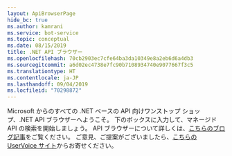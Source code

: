 ```yaml
---
layout: ApiBrowserPage
hide_bc: true
ms.author: kamrani
ms.service: bot-service
ms.topic: conceptual
ms.date: 08/15/2019
title: .NET API ブラウザー
ms.openlocfilehash: 70cb2903ec7cfe64ba3da10349e8a2eb6d6a4db3
ms.sourcegitcommit: a6d02ec4738e7fc90b7108934740e9077667f3c5
ms.translationtype: HT
ms.contentlocale: ja-JP
ms.lasthandoff: 09/04/2019
ms.locfileid: "70298872"
---
```

Microsoft からのすべての .NET ベースの API 向けワンストップ ショップ、.NET API ブラウザーへようこそ。 下のボックスに入力して、マネージド API の検索を開始しましょう。 API ブラウザーについて詳しくは、[こちらのブログ記事](https://aka.ms/apibrowser)をご覧ください。 ご意見、ご提案がございましたら、[こちらの UserVoice サイト](https://aka.ms/apibrowserfeedback)からお寄せください。
